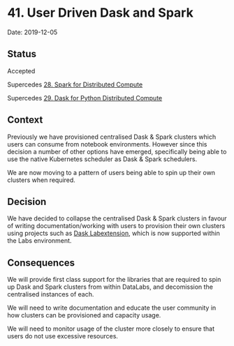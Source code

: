 # 41. User Driven Dask and Spark

Date: 2019-12-05

## Status

Accepted

Supercedes [28. Spark for Distributed Compute](0028-spark-for-distributed-compute.md)

Supercedes [29. Dask for Python Distributed Compute](0029-dask-for-python-distributed-compute.md)

## Context

Previously we have provisioned centralised Dask & Spark clusters which users can consume
from notebook environments. However since this decision a number of other options
have emerged, specifically being able to use the native Kubernetes scheduler as Dask & Spark
schedulers.

We are now moving to a pattern of users being able to spin up their own clusters
when required.

## Decision

We have decided to collapse the centralised Dask & Spark clusters in favour of writing
documentation/working with users to provision their own clusters using projects such
as [Dask Labextension](https://github.com/dask/dask-labextension), which is now supported
within the Labs environment.

## Consequences

We will provide first class support for the libraries that are required to spin up Dask
and Spark clusters from within DataLabs, and decomission the centralised instances of each.

We will need to write documentation and educate the user community in how clusters can
be provisioned and capacity usage.

We will need to monitor usage of the cluster more closely to ensure that users do not
use excessive resources.
